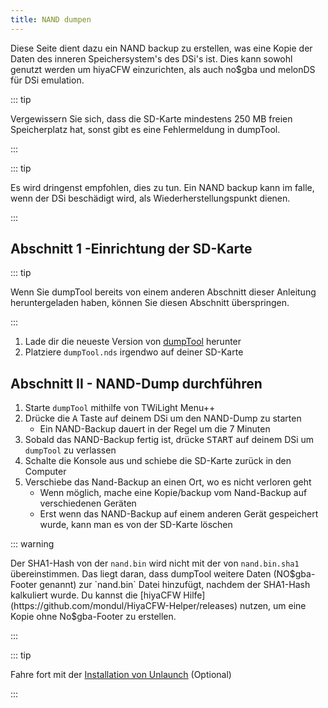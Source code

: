 ```yaml
---
title: NAND dumpen
---
```


Diese Seite dient dazu ein NAND backup zu erstellen, was eine Kopie der Daten des inneren Speichersystem's des DSi's ist. Dies kann sowohl genutzt werden um hiyaCFW einzurichten, als auch no$gba und melonDS für DSi emulation.

::: tip

Vergewissern Sie sich, dass die SD-Karte mindestens 250 MB freien Speicherplatz hat, sonst gibt es eine Fehlermeldung in dumpTool.

:::

::: tip

Es wird dringenst empfohlen, dies zu tun. Ein NAND backup kann im falle, wenn der DSi beschädigt wird, als Wiederherstellungspunkt dienen.

:::

## Abschnitt 1 -Einrichtung der SD-Karte

::: tip

Wenn Sie dumpTool bereits von einem anderen Abschnitt dieser Anleitung heruntergeladen haben, können Sie diesen Abschnitt überspringen.

:::

1. Lade dir die neueste Version von [dumpTool](https://github.com/zoogie/dumpTool/releases/latest/download/dumpTool.nds) herunter
1. Platziere `dumpTool.nds` irgendwo auf deiner SD-Karte


## Abschnitt II - NAND-Dump durchführen

1. Starte `dumpTool` mithilfe von TWiLight Menu++
1. Drücke die <kbd class="face">A</kbd> Taste auf deinem DSi um den NAND-Dump zu starten
    - Ein NAND-Backup dauert in der Regel um die 7 Minuten
1. Sobald das NAND-Backup fertig ist, drücke <kbd>START</kbd> auf deinem DSi um `dumpTool` zu verlassen
1. Schalte die Konsole aus und schiebe die SD-Karte zurück in den Computer
1. Verschiebe das Nand-Backup an einen Ort, wo es nicht verloren geht
    - Wenn möglich, mache eine Kopie/backup vom Nand-Backup auf verschiedenen Geräten
    - Erst wenn das NAND-Backup auf einem anderen Gerät gespeichert wurde, kann man es von der SD-Karte löschen

::: warning

Der SHA1-Hash von der `nand.bin` wird nicht mit der von `nand.bin.sha1` übereinstimmen. Das liegt daran, dass dumpTool weitere Daten (NO$gba-Footer genannt) zur `nand.bin` Datei hinzufügt, nachdem der SHA1-Hash kalkuliert wurde. Du kannst die [hiyaCFW Hilfe](https://github.com/mondul/HiyaCFW-Helper/releases) nutzen, um eine Kopie ohne No$gba-Footer zu erstellen.

:::

::: tip

Fahre fort mit der [Installation von Unlaunch](installing-unlaunch.html) (Optional)

:::
